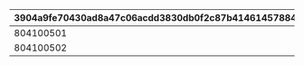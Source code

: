 |3904a9fe70430ad8a47c06acdd3830db0f2c87b41461457884eb3db75d140635|f6dfd0b468692592f6434f6e6ae2d6f61416d44ca6d640d0f22c4e1a3a57e1be|d0dae85dd49ca665fa911a6e2a89d1d51ba0e1ba6f571deacb489202fb0679c9|7b866e1929ad6e098d96f2d8a9c1655f2df921d9af2f09ca0c7c3e09d0c9894d|c1302479fe88702a906ad4b57f0a00f0c79b44fff064f2abee73401ed8fdd992|e7ed52549b7dde455c5ad9f3191c99b24ff3486196b4c678a493c917b97456fa|
| --- | --- | --- | --- | --- | --- |
|804100501|5|1|1005|0|bgm_MC181B|
|804100502|5|2|1005|804100601|bgm_MC182|
